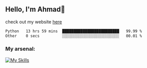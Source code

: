
## Hello, I'm Ahmad👋

check out my website [here](https://ahmadalwi.com/)

<!--START_SECTION:waka-->

```txt
Python   13 hrs 59 mins  █████████████████████████   99.99 %
Other    0 secs          ░░░░░░░░░░░░░░░░░░░░░░░░░   00.01 %
```

<!--END_SECTION:waka-->

### My arsenal:

[![My Skills](https://skillicons.dev/icons?i=js,ts,py,go,react,nextjs,svelte,nodejs,django,tailwind,html,css,sass,firebase,mongodb,postgres,mysql,redis,git,github,docker,vscode,figma,godot)](https://skillicons.dev)

